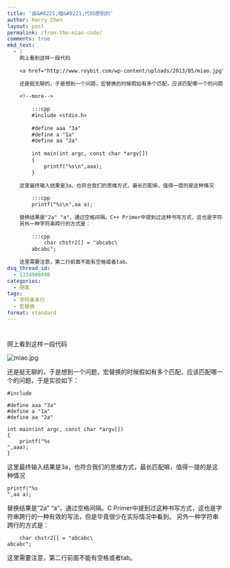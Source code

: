 ```yaml
---
title: '由&#8221;喵&#8221;代码想到的'
author: Harry Chen
layout: post
permalink: /from-the-miao-code/
comments: true
mkd_text:
  - |
    网上看到这样一段代码
    
    <a href="http://www.roybit.com/wp-content/uploads/2013/05/miao.jpg"><img title="miao.jpg" alt="miao.jpg" src="http://www.roybit.com/wp-content/uploads/2013/05/miao.jpg"class="aligncenter" /></a>
    
    还是挺无聊的，于是想到一个问题，宏替换的时候假如有多个匹配，应该匹配哪一个的问题，于是实验如下：
    
    <!--more-->
    
    	:::cpp
    	#include <stdio.h> 
    
    	#define aaa "3a"
    	#define a "1a"
    	#define aa "2a"
    
    	int main(int argc, const char *argv[])
    	{
    		printf("%s\n",aaa);
    	}
    
    这里最终输入结果是3a，也符合我们的思维方式，最长匹配嘛，值得一提的是这种情况
    
    	:::cpp
    	printf("%s\n",aa a);
    
    替换结果是"2a" "a"，通过空格间隔。C++ Primer中提到过这种书写方式，这也是字符串跨行的一种有效的写法，但是毕竟很少在实际情况中看到。
    另外一种字符串跨行的方式是：
    
    	:::cpp
    		char chstr2[] = "abcabc\
    	abcabc";
    
    这里需要注意，第二行前面不能有空格或者tab。
dsq_thread_id:
  - 1334900498
categories:
  - 随笔
tags:
  - 字符串多行
  - 宏替换
format: standard
---
```

# 

网上看到这样一段代码

![miao.jpg][1]

还是挺无聊的，于是想到一个问题，宏替换的时候假如有多个匹配，应该匹配哪一个的问题，于是实验如下：


    #include 

    #define aaa "3a"
    #define a "1a"
    #define aa "2a"

    int main(int argc, const char *argv[])
    {
        printf("%s
    ",aaa);
    }


这里最终输入结果是3a，也符合我们的思维方式，最长匹配嘛，值得一提的是这种情况


    printf("%s
    ",aa a);


替换结果是”2a” “a”，通过空格间隔。C Primer中提到过这种书写方式，这也是字符串跨行的一种有效的写法，但是毕竟很少在实际情况中看到。
另外一种字符串跨行的方式是：


        char chstr2[] = "abcabc\
    abcabc";


这里需要注意，第二行前面不能有空格或者tab。

   [1]: http://www.roybit.com/wp-content/uploads/2013/05/miao.jpg (miao.jpg)
